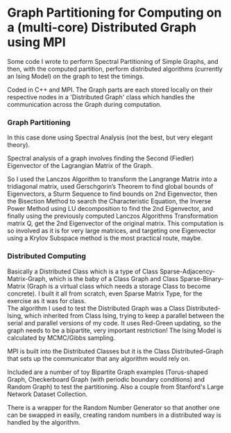 # Graph Partitioning for Computing on a (multi-core) Distributed Graph using MPI

Some code I wrote to perform Spectral Partitioning of Simple Graphs, and then, with the computed partition, perform distributed algorithms (currently an Ising Model) on the graph to test the timings.

Coded in C++ and MPI. The Graph parts are each stored locally on their respective nodes in a 'Distributed Graph' class which handles the communication across the Graph during computation.

###  Graph Partitioning

In this case done using Spectral Analysis (not the best, but very elegant theory).

Spectral analysis of a graph involves finding the Second (Fiedler) Eigenvector of the Lagrangian Matrix of the Graph.   

So I used the Lanczos Algorithm to transform the Langrange Matrix into a tridiagonal matrix, used Gerschgorin’s Theorem to find global bounds of Eigenvectors, a Sturm Sequence to find bounds on 2nd Eigenvector, then the Bisection Method to search the Characteristic Equation, the Inverse Power Method using LU decomposition to find the 2nd Eigenvector, and finally using the previously computed Lanczos Algorithms Transformation matrix Q, get the 2nd Eigenvector of the original matrix.
This computation is so involved as it is for very large matrices, and targeting one Eigenvector using a Krylov Subspace method is the most practical route, maybe.

### Distributed Computing

Basically a Distributed Class which is a type of Class Sparse-Adjacency-Matrix-Graph, which is the baby of a Class Graph and Class Sparse-Binary-Matrix (Graph is a virtual class which needs a storage Class to become concrete). I built it all from scratch, even Sparse Matrix Type, for the exercise as it was for class.  
The algorithm I used to test the Distributed Graph was a Class Distributed-Ising,  which inherited from Class Ising, trying to keep a parallel between the serial and parallel versions of my code. It uses Red-Green updating, so the graph needs to be a bipartite, very important restriction!  The Ising Model is calculated by MCMC/Gibbs sampling. 

MPI is built into the Distributed Classes but it is the Class Distributed-Graph that sets up the communicator that any algorithm would rely on.

Included are a number of toy Bipartite Graph examples (Torus-shaped Graph, Checkerboard Graph (with periodic boundary conditions) and Random Graph) to test the partitioning. Also a couple from Stanford's Large Network Dataset Collection.

There is a wrapper for the Random Number Generator so that another one can be swapped in easily, creating random numbers in a distributed way is handled by the algorithm.
